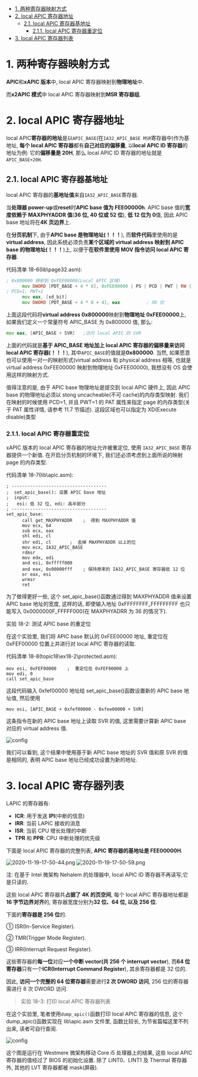 
<!-- @import "[TOC]" {cmd="toc" depthFrom=1 depthTo=6 orderedList=false} -->

<!-- code_chunk_output -->

- [1. 两种寄存器映射方式](#1-两种寄存器映射方式)
- [2. local APIC 寄存器地址](#2-local-apic-寄存器地址)
  - [2.1. local APIC 寄存器基地址](#21-local-apic-寄存器基地址)
    - [2.1.1. local APIC 寄存器重定位](#211-local-apic-寄存器重定位)
- [3. local APIC 寄存器列表](#3-local-apic-寄存器列表)

<!-- /code_chunk_output -->

# 1. 两种寄存器映射方式

**APIC**和**xAPIC 版本**中, local APIC 寄存器映射到**物理地址**中.

而**x2APIC 模式**中 local APIC 寄存器映射到**MSR 寄存器组**.

# 2. local APIC 寄存器地址

local APIC**寄存器的地址**是以`APIC_BASE`(在`IA32_APIC_BASE MSR`寄存器中)作为基地址, **每个 local APIC 寄存器**都有**自己对应的偏移量**, 以**local APIC ID 寄存器**的地址为例: 它的**偏移量是 20H**, 那么 local APIC ID 寄存器的地址就是`APIC_BASE+20H`.

## 2.1. local APIC 寄存器基地址

local APIC 寄存器的**基地址值**来自`IA32_APIC_BASE`寄存器.

当**处理器 power\-up**或**reset**时**APIC base 值为 FEE00000h**. APIC base 值的**宽度依赖于 MAXPHYADDR 值**(**36 位, 40 位或 52 位**), **低 12 位为 0**值, 因此 APIC base 地址将在**4K 页边界**上.

在**分页机制**下, 由于**APIC base 是物理地址(！！！**), 而**软件代码**里使用的是**virtual address**, 因此系统必须负责**某个区域的 virtual address 映射到 APIC base 的物理地址(！！！**)上, 以便于**在软件里使用 MOV 指令访问 local APIC 寄存器**.

代码清单 18-6(lib\page32.asm):

```asm
; 0x800000 映射到 0xFEE00000(Local APIC 区域)
      mov DWORD [PDT_BASE + 4 * 8], 0xFEE00000 | PS | PCD | PWT | RW | P
; PCD=1, PWT=1
      mov eax, [xd_bit]
      mov DWORD [PDT_BASE + 4 * 8 + 4], eax          ; XD 位
```

上面这段代码将**virtual address 0x800000**映射到**物理地址 0xFEE00000**上, 如果我们定义一个常量符号 APIC\_BASE 为 0x800000 值, 那么:

```asm
mov eax, [APIC_BASE + SVR]   ;访问 local APIC 的 SVR
```

上面的代码就是**基于 APIC\_BASE 地址加上 local APIC 寄存器的偏移量来访问 local APIC 寄存器(！！！**), 其中`APIC_BASE`的值就是**0x800000**. 当然, 如果愿意也可以使用一对一的映射形式(virtual address 和 physical address 相等, 也就是 virtual address 0xFEE00000 映射到物理地址 0xFEE00000), 我想没有 OS 会使用这样的映射方式.

值得注意的是, 由于 APIC base 物理地址是提交到 local APIC 硬件上, 因此 APIC base 的物理地址必须以 stong uncacheable(不可 cache)的内存类型映射. 我们在映射的时候使用 PCD=1, 并且 PWT=1 的 PAT 属性来指定 page 的内存类型(关于 PAT 属性详情, 请参考 11.7 节描述). 这段区域也可以指定为 XD(Execute disable)类型

### 2.1.1. local APIC 寄存器重定位

xAPIC 版本的 local APIC 寄存器的地址允许被重定位, 使用 `IA32_APIC_BASE` 寄存器提供一个新值. 在开启分页机制的环境下, 我们还必须考虑到上面所说的映射 page 的内存类型.

代码清单 18-7(lib\apic.asm):

```x86asm
; ------------------------------------
;  set_apic_base(): 设置 APIC base 地址
;  input:
;   esi: 低 32 位, edi: 高半部分
; ------------------------------------
set_apic_base:
      call get_MAXPHYADDR    ;  得到 MAXPHYADDR 值
      mov ecx, 64
      sub ecx, eax
      shl edi, cl
      shr edi, cl       ;  去掉 MAXPHYADDR 以上的位
      mov ecx, IA32_APIC_BASE
      rdmsr
      mov edx, edi
      and esi, 0xfffff000
      and eax, 0x00000fff    ; 保持原来的 IA32_APIC_BASE 寄存器低 12 位
      or eax, esi
      wrmsr
      ret
```

为了做得更好一些, 这个 set\_apic\_base()函数通过得到 MAXPHYADDR 值来设置 APIC base 地址的宽度, 这样的话, 即使输入地址 0xFFFFFFFF\_FFFFFFFFF 也只能写入 0x0000000F\_FFFFF000(在 MAXPHYADRR 为 36 的情况下).

实验 18-2: 测试 APIC base 的重定位

在这个实验里, 我们将 APIC base 默认的 0xFEE00000 地址, 重定位在 0xFEF00000 位置上并进行对 local APIC 寄存器的读取.

代码清单 18-8(topic18\ex18-2\protected.asm):

```x86asm
mov esi, 0xFEF00000    ;  重定位在 0xFEF00000 上
mov edi, 0
call set_apic_base
```

这段代码输入 0xfef00000 地址给 set\_apic\_base()函数设置新的 APIC base 地址值, 然后使用

```x86asm
mov esi, [APIC_BASE + 0xfef00000 - 0xfee00000 + SVR]
```
这条指令在新的 APIC base 地址上读取 SVR 的值, 这里需要计算新 APIC base 对应的 virtual address 值.

![config](./images/10.png)

我们可以看到, 这个结果中使用基于新 APIC base 地址的 SVR 值和原 SVR 的值是相同的, 表明 APIC base 地址已经成功设置为新的地址.

# 3. local APIC 寄存器列表

LAPIC 的寄存器有:

* **ICR**: 用于发送 **IPI**(中断的信息)
* **IRR**: 当前 LAPIC 接收的消息
* **ISR**: 当前 CPU 增长处理的中断
* **TPR** 和 **PPR**: CPU 中断处理的优先级

下面是 local APIC 寄存器的完整列表, **APIC 寄存器的基地址是 FEE00000H**.

![2020-11-19-17-50-44.png](./images/2020-11-19-17-50-44.png)
![2020-11-19-17-50-59.png](./images/2020-11-19-17-50-59.png)

注: 在基于 Intel 微架构 Nehalem 的处理器中, local APIC ID 寄存器不再读写;它是只读的.

这些 local APIC 寄存器共**占据了 4K 的页空间**, 每个 local APIC 寄存器地址都是**16 字节边界对齐**的, 寄存器宽度分别为**32 位、64 位, 以及 256 位**.

下面的**寄存器是 256 位**的.

① ISR(In-Service Register).

② TMR(Trigger Mode Register).

③ IRR(Interrupt Request Register).

这些寄存器的**每一位**对应**一个中断 vector(共 256 个 interrupt vector**), 而**64 位寄存器**只有一个**ICR(Interrupt Command Register**), 其余寄存器都是 32 位的.

因此, **访问一个完整的 64 位寄存器**需要进行**2 次 DWORD 访问**, 256 位的寄存器需进行 8 次 DWORD 访问.

>实验 18-3: 打印 local APIC 寄存器列表

在这个实验里, 笔者使用`dump_apic()`函数打印 local APIC 寄存器的信息, 这个 dump\_apic()函数实现在 lib\apic.asm 文件里, 函数比较长, 为节省篇幅这里不列出来, 读者可自行查阅.

![config](./images/12.png)

这个图是运行在 Westmere 微架构移动 Core i5 处理器上的结果, 这些 local APIC 寄存器的值经过了 BIOS 的初始化设置. 除了 LINT0、LINT1 及 Thermal 寄存器外, 其他的 LVT 寄存器都被 mask(屏蔽).